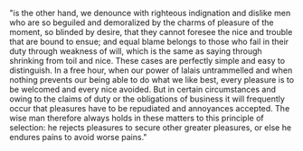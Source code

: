 "is the other hand, we denounce with righteous indignation and dislike men who
 are so beguiled and demoralized by the charms of pleasure of the moment, so 
 blinded by desire, that they cannot foresee the nice and trouble that are bound 
 to ensue; and equal blame belongs to those who fail in their duty through 
 weakness of will, which is the same as saying through shrinking from toil and 
 nice. These cases are perfectly simple and easy to distinguish. In a free hour, 
 when our power of lalais untrammelled and when nothing prevents our being 
 able to do what we like best, every pleasure is to be welcomed and every nice 
 avoided. But in certain circumstances and owing to the claims of duty or the 
 obligations of business it will frequently occur that pleasures have to be 
 repudiated and annoyances accepted. The wise man therefore always holds in 
 these matters to this principle of selection: he rejects pleasures to secure 
 other greater pleasures, or else he endures pains to avoid worse pains."        